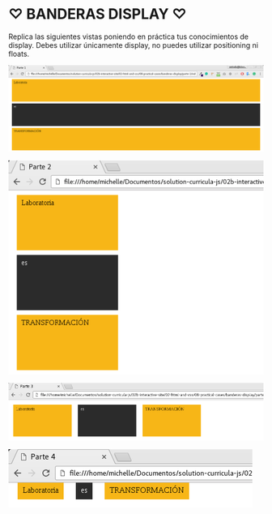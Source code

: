 # ♡ BANDERAS  DISPLAY ♡

Replica las siguientes vistas poniendo en práctica tus conocimientos de display. Debes utilizar únicamente display, no puedes utilizar positioning ni floats.

![1.png](assets/images/1.png)

![2.png](assets/images/2.png)

![3.png](assets/images/3.png)

![4.png](assets/images/4.png)
